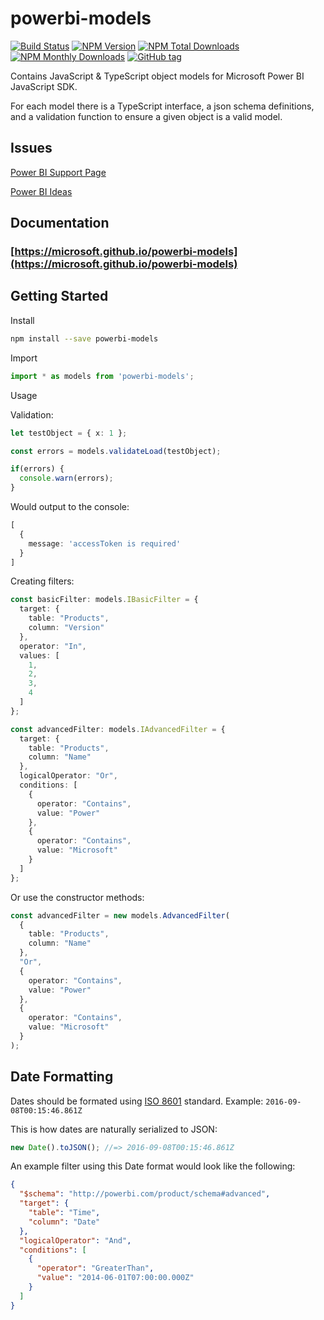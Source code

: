 # powerbi-models

[![Build Status](https://img.shields.io/travis/Microsoft/powerbi-models.svg)](https://travis-ci.org/Microsoft/powerbi-models)
[![NPM Version](https://img.shields.io/npm/v/powerbi-models.svg)](https://www.npmjs.com/package/powerbi-models)
[![NPM Total Downloads](https://img.shields.io/npm/dt/powerbi-models.svg)](https://www.npmjs.com/package/powerbi-models)
[![NPM Monthly Downloads](https://img.shields.io/npm/dm/powerbi-models.svg)](https://www.npmjs.com/package/powerbi-models)
[![GitHub tag](https://img.shields.io/github/tag/microsoft/powerbi-models.svg)](https://github.com/Microsoft/powerbi-models/tags)

Contains JavaScript &amp; TypeScript object models for Microsoft Power BI JavaScript SDK.

For each model there is a TypeScript interface, a json schema definitions, and a validation function to ensure a given object is a valid model.

## Issues
[Power BI Support Page](https://powerbi.microsoft.com/en-us/support/)

[Power BI Ideas](https://ideas.powerbi.com)

## Documentation

### [https://microsoft.github.io/powerbi-models](https://microsoft.github.io/powerbi-models)

## Getting Started

Install

```bash
npm install --save powerbi-models
```

Import

```typescript
import * as models from 'powerbi-models';
```

Usage

Validation:

```typescript
let testObject = { x: 1 };

const errors = models.validateLoad(testObject);

if(errors) {
  console.warn(errors);
}

```

Would output to the console:

```typescript
[
  {
    message: 'accessToken is required'
  }
]
```

Creating filters:

```typescript
const basicFilter: models.IBasicFilter = {
  target: {
    table: "Products",
    column: "Version"
  },
  operator: "In",
  values: [
    1,
    2,
    3,
    4
  ]
};

const advancedFilter: models.IAdvancedFilter = {
  target: {
    table: "Products",
    column: "Name"
  },
  logicalOperator: "Or",
  conditions: [
    {
      operator: "Contains",
      value: "Power"
    },
    {
      operator: "Contains",
      value: "Microsoft"
    }
  ]
};
```

Or use the constructor methods:

```typescript
const advancedFilter = new models.AdvancedFilter(
  {
    table: "Products",
    column: "Name"
  },
  "Or",
  {
    operator: "Contains",
    value: "Power"
  },
  {
    operator: "Contains",
    value: "Microsoft"
  }
);
```

## Date Formatting

Dates should be formated using [ISO 8601](https://en.wikipedia.org/wiki/ISO_8601) standard. Example: `2016-09-08T00:15:46.861Z`

This is how dates are naturally serialized to JSON:

```typescript
new Date().toJSON(); //=> 2016-09-08T00:15:46.861Z
```

An example filter using this Date format would look like the following:

```JSON
{
  "$schema": "http://powerbi.com/product/schema#advanced",
  "target": {
    "table": "Time",
    "column": "Date"
  },
  "logicalOperator": "And",
  "conditions": [
    {
      "operator": "GreaterThan",
      "value": "2014-06-01T07:00:00.000Z"
    }
  ]
}
```
